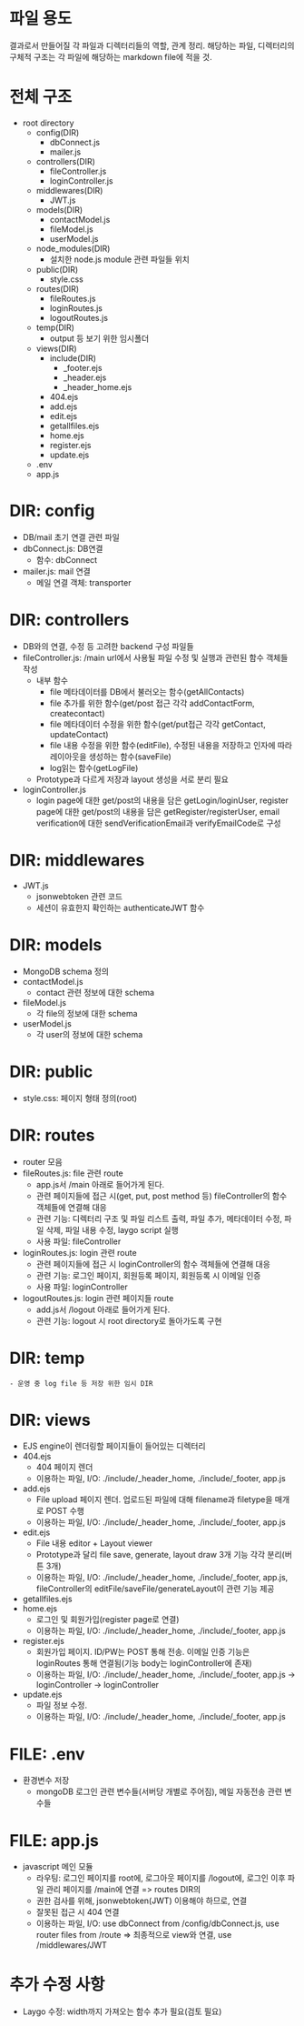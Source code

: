 # 파일 용도
결과로서 만들어질 각 파일과 디렉터리들의 역할, 관계 정리. 해당하는 파일, 디렉터리의 구체적 구조는 각 파일에 해당하는 markdown file에 적을 것.


# 전체 구조
- root directory
    + config(DIR)
        + dbConnect.js
        + mailer.js
    + controllers(DIR)
        + fileController.js
        + loginController.js
    + middlewares(DIR)
        + JWT.js
    + models(DIR)
        + contactModel.js
        + fileModel.js
        + userModel.js
    + node_modules(DIR)
        + 설치한 node.js module 관련 파일들 위치
    + public(DIR)
        + style.css
    + routes(DIR)
        + fileRoutes.js
        + loginRoutes.js
        + logoutRoutes.js
    + temp(DIR)
        + output 등 보기 위한 임시폴더
    + views(DIR)
        + include(DIR)
            + _footer.ejs
            + _header.ejs
            + _header_home.ejs
        + 404.ejs
        + add.ejs
        + edit.ejs
        + getallfiles.ejs
        + home.ejs
        + register.ejs
        + update.ejs
    + .env
    + app.js


# DIR: config
- DB/mail 초기 연결 관련 파일
- dbConnect.js: DB연결
    + 함수: dbConnect
- mailer.js: mail 연결
    + 메일 연결 객체: transporter

# DIR: controllers
- DB와의 연결, 수정 등 고려한 backend 구성 파일들
- fileController.js: /main url에서 사용될 파일 수정 및 실행과 관련된 함수 객체들 작성
    + 내부 함수
        + file 메타데이터를 DB에서 불러오는 함수(getAllContacts)
        + file 추가를 위한 함수(get/post 접근 각각 addContactForm, createcontact)
        + file 메타데이터 수정을 위한 함수(get/put접근 각각 getContact, updateContact)
        + file 내용 수정을 위한 함수(editFile), 수정된 내용을 저장하고 인자에 따라 레이아웃을 생성하는 함수(saveFile)
        + log읽는 함수(getLogFile)
    + Prototype과 다르게 저장과 layout 생성을 서로 분리 필요
- loginController.js
    + login page에 대한 get/post의 내용을 담은 getLogin/loginUser, register page에 대한 get/post의 내용을 담은 getRegister/registerUser, email verification에 대한 sendVerificationEmail과 verifyEmailCode로 구성

# DIR: middlewares
- JWT.js
    + jsonwebtoken 관련 코드
    + 세션이 유효한지 확인하는 authenticateJWT 함수

# DIR: models
- MongoDB schema 정의
- contactModel.js
    + contact 관련 정보에 대한 schema
- fileModel.js
    + 각 file의 정보에 대한 schema
- userModel.js
    + 각 user의 정보에 대한 schema

# DIR: public
- style.css: 페이지 형태 정의(root)

# DIR: routes
- router 모음
- fileRoutes.js: file 관련 route
    + app.js서 /main 아래로 들어가게 된다.
    + 관련 페이지들에 접근 시(get, put, post method 등) fileController의 함수 객체들에 연결해 대응
    + 관련 기능: 디렉터리 구조 및 파일 리스트 출력, 파일 추가, 메타데이터 수정, 파일 삭제, 파일 내용 수정, laygo script 실행
    + 사용 파일: fileController
- loginRoutes.js: login 관련 route
    + 관련 페이지들에 접근 시 loginController의 함수 객체들에 연결해 대응
    + 관련 기능: 로그인 페이지, 회원등록 페이지, 회원등록 시 이메일 인증
    + 사용 파일: loginController
- logoutRoutes.js: login 관련 페이지들 route
    + add.js서 /logout 아래로 들어가게 된다.
    + 관련 기능: logout 시 root directory로 돌아가도록 구현

# DIR: temp
    - 운영 중 log file 등 저장 위한 임시 DIR
# DIR: views
- EJS engine이 렌더링할 페이지들이 들어있는 디렉터리
- 404.ejs
    + 404 페이지 렌더
    + 이용하는 파일, I/O: ./include/_header_home, ./include/_footer, app.js
- add.ejs
    + File upload 페이지 렌더. 업로드된 파일에 대해 filename과 filetype을 매개로 POST 수행
    + 이용하는 파일, I/O: ./include/_header_home, ./include/_footer, app.js
- edit.ejs
    + File 내용 editor + Layout viewer
    + Prototype과 달리 file save, generate, layout draw 3개 기능 각각 분리(버튼 3개)
    + 이용하는 파일, I/O: ./include/_header_home, ./include/_footer, app.js, fileController의 editFile/saveFile/generateLayout이 관련 기능 제공
- getallfiles.ejs
- home.ejs
    + 로그인 및 회원가입(register page로 연결)
    + 이용하는 파일, I/O: ./include/_header_home, ./include/_footer, app.js
- register.ejs
    + 회원가입 페이지. ID/PW는 POST 통해 전송. 이메일 인증 기능은 loginRoutes 통해 연결됨(기능 body는 loginController에 존재)
    + 이용하는 파일, I/O: ./include/_header_home, ./include/_footer, app.js -> loginController -> loginController
- update.ejs
    + 파일 정보 수정.
    + 이용하는 파일, I/O: ./include/_header_home, ./include/_footer, app.js

# FILE: .env
- 환경변수 저장
    + mongoDB 로그인 관련 변수들(서버당 개별로 주어짐), 메일 자동전송 관련 변수들

# FILE: app.js
- javascript 메인 모듈
    + 라우팅: 로그인 페이지를 root에, 로그아웃 페이지를 /logout에, 로그인 이후 파일 관리 페이지를 /main에 연결 => routes DIR의 
    + 권한 검사를 위해, jsonwebtoken(JWT) 이용해야 하므로, 연결
    + 잘못된 접근 시 404 연결
    + 이용하는 파일, I/O: use dbConnect from /config/dbConnect.js, use router files from /route => 최종적으로 view와 연결, use /middlewares/JWT

 
 
 # 추가 수정 사항
 - Laygo 수정: width까지 가져오는 함수 추가 필요(검토 필요)
